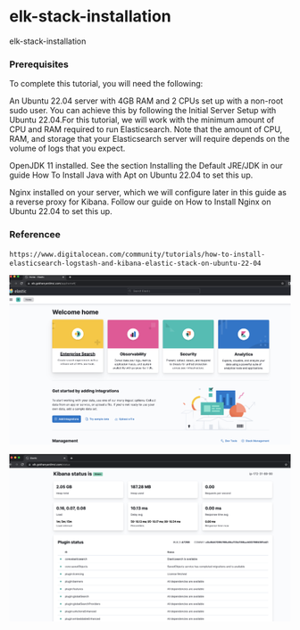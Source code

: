 # elk-stack-installation
elk-stack-installation


### Prerequisites

To complete this tutorial, you will need the following:

An Ubuntu 22.04 server with 4GB RAM and 2 CPUs set up with a non-root sudo user. You can achieve this by following the Initial Server Setup with Ubuntu 22.04.For this tutorial, we will work with the minimum amount of CPU and RAM required to run Elasticsearch. Note that the amount of CPU, RAM, and storage that your Elasticsearch server will require depends on the volume of logs that you expect.

OpenJDK 11 installed. See the section Installing the Default JRE/JDK in our guide How To Install Java with Apt on Ubuntu 22.04 to set this up.

Nginx installed on your server, which we will configure later in this guide as a reverse proxy for Kibana. Follow our guide on How to Install Nginx on Ubuntu 22.04 to set this up.


### Referencee

    https://www.digitalocean.com/community/tutorials/how-to-install-elasticsearch-logstash-and-kibana-elastic-stack-on-ubuntu-22-04


![alt text](https://github.com/gokhanwell/elk-stack-installation/blob/main/elk.png)

![alt text](https://github.com/gokhanwell/elk-stack-installation/blob/main/elk-status.png)
